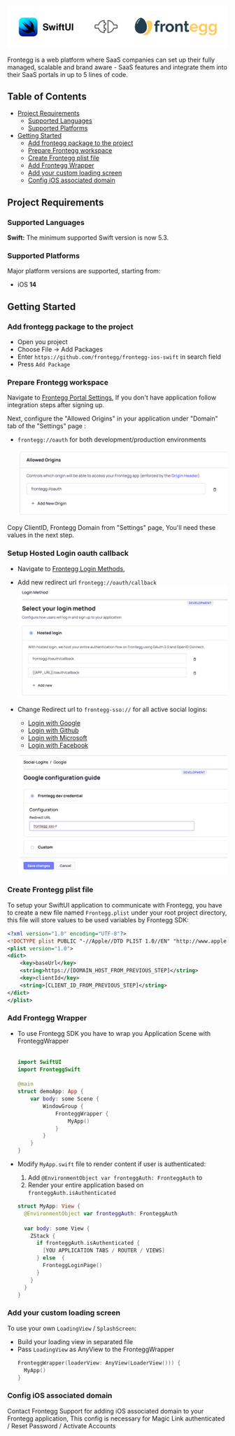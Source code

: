 
![Frontegg_SwiftUI_SDK](./logo.png)

Frontegg is a web platform where SaaS companies can set up their fully managed, scalable and brand aware - SaaS features
and integrate them into their SaaS portals in up to 5 lines of code.

## Table of Contents

- [Project Requirements](#project-requirements)
  - [Supported Languages](#supported-languages)
  - [Supported Platforms](#supported-platforms)
- [Getting Started](#getting-started)
  - [Add frontegg package to the project](#add-frontegg-package-to-the-project)
  - [Prepare Frontegg workspace](#prepare-frontegg-workspace)
  - [Create Frontegg plist file](#create-frontegg-plist-file)
  - [Add Frontegg Wrapper](#add-frontegg-wrapper)
  - [Add your custom loading screen](#Add-your-custom-loading-screen)
  - [Config iOS associated domain](#config-ios-associated-domain)

## Project Requirements

### Supported Languages

**Swift:** The minimum supported Swift version is now 5.3.

### Supported Platforms

Major platform versions are supported, starting from:

- iOS **14**

[//]: # (- macOS **12**)

[//]: # (- tvOS **14** )

[//]: # (- watchOS **7**)


## Getting Started

### Add frontegg package to the project

- Open you project
- Choose File -> Add Packages
- Enter `https://github.com/frontegg/frontegg-ios-swift` in search field
- Press `Add Package`

### Prepare Frontegg workspace

Navigate to [Frontegg Portal Settings](https://portal.frontegg.com/development/settings), If you don't have application
follow integration steps after signing up.

Next, configure the "Allowed Origins" in your application under "Domain" tab of the "Settings" page :

- `frontegg://oauth` for both development/production environments

    ![Frontegg_SwiftUI_SDK](./assets/README_allowed-origins.png)

Copy ClientID, Frontegg Domain from "Settings" page, You'll need these values in the next step.


### Setup Hosted Login oauth callback

- Navigate to [Frontegg Login Methods](https://portal.frontegg.com/development/authentication/hosted),
- Add new redirect url `frontegg://oauth/callback`
  ![Frontegg_Login Methods](./assets/README_hosted-login.png) 


- Change Redirect url to `frontegg-sso://` for all active social logins:
  - [Login with Google](https://portal.frontegg.com/development/authentication/social-logins/google)
  - [Login with Github](https://portal.frontegg.com/development/authentication/social-logins/github)
  - [Login with Microsoft](https://portal.frontegg.com/development/authentication/social-logins/microsoft)
  - [Login with Facebook](https://portal.frontegg.com/development/authentication/social-logins/facebook)

  ![Social Login Config](./assets/README_social-login-config.png)

### Create Frontegg plist file

To setup your SwiftUI application to communicate with Frontegg, you have to create a new file named `Frontegg.plist` under
your root project directory, this file will store values to be used variables by Frontegg SDK: 

```xml
<?xml version="1.0" encoding="UTF-8"?>
<!DOCTYPE plist PUBLIC "-//Apple//DTD PLIST 1.0//EN" "http://www.apple.com/DTDs/PropertyList-1.0.dtd">
<plist version="1.0">
<dict>
	<key>baseUrl</key>
	<string>https://[DOMAIN_HOST_FROM_PREVIOUS_STEP]</string>
	<key>clientId</key>
	<string>[CLIENT_ID_FROM_PREVIOUS_STEP]</string>
</dict>
</plist>
```

### Add Frontegg Wrapper

- To use Frontegg SDK you have to wrap you Application Scene with FronteggWrapper
    ```swift
    
    import SwiftUI
    import FronteggSwift
    
    @main
    struct demoApp: App {
        var body: some Scene {
            WindowGroup {
                FronteggWrapper {
                    MyApp()
                }
            }
        }
    }
    ```
- Modify `MyApp.swift` file to render content if user is authenticated:
  1. Add `@EnvironmentObject var fronteggAuth: FronteggAuth` to
  2. Render your entire application based on `fronteggAuth.isAuthenticated`
  
  ```swift
  struct MyApp: View {
    @EnvironmentObject var fronteggAuth: FronteggAuth
      
    var body: some View {
      ZStack {
        if fronteggAuth.isAuthenticated {
          [YOU APPLICATION TABS / ROUTER / VIEWS]
        } else  {
          FronteggLoginPage()
        }
      }
    }
  }
  ```

    
### Add your custom loading screen

To use your own `LoadingView` / `SplashScreen`:

- Build your loading view in separated file
- Pass `LoadingView` as AnyView to the FronteggWrapper
  ```swift
  FronteggWrapper(loaderView: AnyView(LoaderView())) {
    MyApp()
  }
  ```


### Config iOS associated domain

Contact Frontegg Support for adding iOS associated domain to your Frontegg application,
This config is necessary for Magic Link authenticated / Reset Password / Activate Accounts
